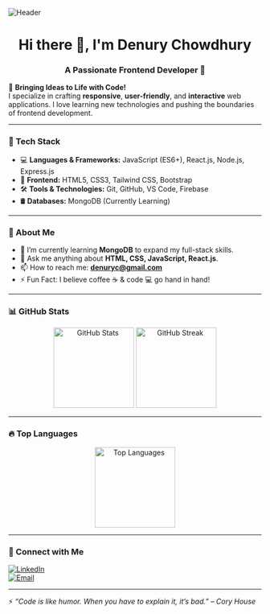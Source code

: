 ![Header](https://github.com/user-attachments/assets/3ab17cb1-e5b9-42b0-8cae-b6e941b1fa78)

<h1 align="center">Hi there 👋, I'm Denury Chowdhury</h1>
<h3 align="center">A Passionate Frontend Developer 🚀</h3>

🌟 **Bringing Ideas to Life with Code!**  
I specialize in crafting **responsive**, **user-friendly**, and **interactive** web applications. I love learning new technologies and pushing the boundaries of frontend development.

---

### 🚀 Tech Stack  
- 💻 **Languages & Frameworks:** JavaScript (ES6+), React.js, Node.js, Express.js  
- 🎨 **Frontend:** HTML5, CSS3, Tailwind CSS, Bootstrap  
- 🛠️ **Tools & Technologies:** Git, GitHub, VS Code, Firebase  
- 🛢️ **Databases:** MongoDB (Currently Learning)  

---

### 📌 About Me  
- 🌱 I’m currently learning **MongoDB** to expand my full-stack skills.  
- 💬 Ask me anything about **HTML, CSS, JavaScript, React.js**.  
- 📫 How to reach me: **denuryc@gmail.com**  
- ⚡ Fun Fact: I believe coffee ☕ & code 💻 go hand in hand!

---

### 📊 GitHub Stats  
<div align="center">
  <img src="https://github-readme-stats.vercel.app/api?username=Denurychowdhury&show_icons=true&count_private=true&theme=radical" alt="GitHub Stats" height="160px"/>
  <img src="https://github-readme-streak-stats.herokuapp.com/?user=Denurychowdhury&theme=radical" alt="GitHub Streak" height="160px"/>
</div>

---

### 🔥 Top Languages  
<div align="center">
  <img src="https://github-readme-stats.vercel.app/api/top-langs/?username=Denurychowdhury&layout=compact&theme=radical" alt="Top Languages" height="160px"/>
</div>

---

### 🎯 Connect with Me  
[![LinkedIn](https://img.shields.io/badge/LinkedIn-blue?style=for-the-badge&logo=linkedin)](https://www.linkedin.com/in/denurychowdhury/)  
[![Email](https://img.shields.io/badge/Email-denuryc@gmail.com-red?style=for-the-badge&logo=gmail)](mailto:denuryc@gmail.com)  

---

⚡ *“Code is like humor. When you have to explain it, it’s bad.” – Cory House*  
